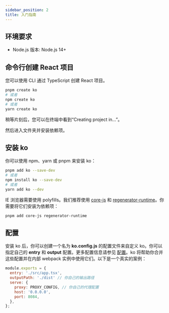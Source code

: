 ```yaml
---
sidebar_position: 2
title: 入门指南
---
```


## 环境要求

* Node.js 版本: Node.js 14+

## 命令行创建 React 项目
您可以使用 CLI 通过 TypeScript 创建 React 项目。
``` bash
pnpm create ko
# 或者
npm create ko
# 或者
yarn create ko
```

稍等片刻后，您可以在终端中看到“Creating project in...”。

然后进入文件夹并安装依赖项。

## 安装 ko

你可以使用 npm、yarn 或 pnpm 来安装 ko：

``` bash
pnpm add ko --save-dev
# 或者
npm install ko --save-dev
# 或者
yarn add ko --dev
```

IE 浏览器需要使用 polyfills。我们推荐使用 [core-js](https://github.com/zloirock/core-js) 和 [regenerator-runtime](https://www.npmjs.com/package/regenerator-runtime)。你需要将它们安装为依赖项：

``` bash
pnpm add core-js regenerator-runtime
```

## 配置

安装 ko 后，你可以创建一个名为 **ko.config.js** 的配置文件来自定义 ko。你可以指定自己的 **entry** 和 **output** 配置。更多配置信息请参见 [配置](./configuration)。ko 将帮助你合并这些配置并在内部 webpack 实例中使用它们。以下是一个真实的案例：

``` js
module.exports = {
  entry: './src/app.tsx',
  outputPath: './dist' // 你自己的输出路径
  serve: {
    proxy: PROXY_CONFIG, // 你自己的代理配置
    host: '0.0.0.0',
    port: 8084,
  },
};
